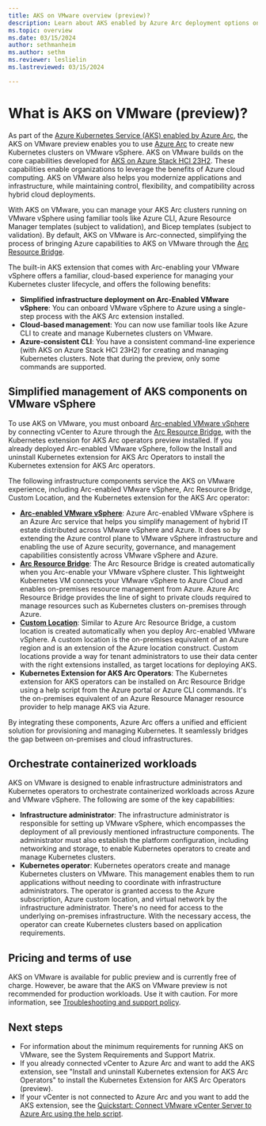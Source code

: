 ```yaml
---
title: AKS on VMware overview (preview)?
description: Learn about AKS enabled by Azure Arc deployment options on VMware.
ms.topic: overview
ms.date: 03/15/2024
author: sethmanheim
ms.author: sethm 
ms.reviewer: leslielin
ms.lastreviewed: 03/15/2024

---
```


# What is AKS on VMware (preview)?

As part of the [Azure Kubernetes Service (AKS) enabled by Azure Arc](/azure/aks/hybrid), the AKS on VMware preview enables you to use [Azure Arc](/azure/azure-arc/overview) to create new Kubernetes clusters on VMware vSphere. AKS on VMware builds on the core capabilities developed for [AKS on Azure Stack HCI 23H2](aks-whats-new-23h2.md). These capabilities enable organizations to leverage the benefits of Azure cloud computing. AKS on VMware also helps you modernize applications and infrastructure, while maintaining control, flexibility, and compatibility across hybrid cloud deployments.

With AKS on VMware, you can manage your AKS Arc clusters running on VMware vSphere using familiar tools like Azure CLI, Azure Resource Manager templates (subject to validation), and Bicep templates (subject to validation). By default, AKS on VMware is Arc-connected, simplifying the process of bringing Azure capabilities to AKS on VMware through the [Arc Resource Bridge](/azure/azure-arc/resource-bridge/overview).

The built-in AKS extension that comes with Arc-enabling your VMware vSphere offers a familiar, cloud-based experience for managing your Kubernetes cluster lifecycle, and offers the following benefits:

- **Simplified infrastructure deployment on Arc-Enabled VMware vSphere**: You can onboard VMware vSphere to Azure using a single-step process with the AKS Arc extension installed.
- **Cloud-based management**: You can now use familiar tools like Azure CLI to create and manage Kubernetes clusters on VMware.
- **Azure-consistent CLI**: You have a consistent command-line experience (with AKS on Azure Stack HCI 23H2) for creating and managing Kubernetes clusters. Note that during the preview, only some commands are supported.

## Simplified management of AKS components on VMware vSphere

To use AKS on VMware, you must onboard [Arc-enabled VMware vSphere](/azure/azure-arc/vmware-vsphere/overview) by connecting vCenter to Azure through the [Arc Resource Bridge](/azure/azure-arc/resource-bridge/overview), with the Kubernetes extension for AKS Arc operators preview installed. If you already deployed Arc-enabled VMware vSphere, follow the Install and uninstall Kubernetes extension for AKS Arc Operators to install the Kubernetes extension for AKS Arc operators.

The following infrastructure components service the AKS on VMware experience, including Arc-enabled VMware vSphere, Arc Resource Bridge, Custom Location, and the Kubernetes extension for the AKS Arc operator:

- [**Arc-enabled VMware vSphere**](/azure/azure-arc/vmware-vsphere/overview): Azure Arc-enabled VMware vSphere is an Azure Arc service that helps you simplify management of hybrid IT estate distributed across VMware vSphere and Azure. It does so by extending the Azure control plane to VMware vSphere infrastructure and enabling the use of Azure security, governance, and management capabilities consistently across VMware vSphere and Azure.
- [**Arc Resource Bridge**](/azure/azure-arc/resource-bridge/overview): The Arc Resource Bridge is created automatically when you Arc-enable your VMware vSphere cluster. This lightweight Kubernetes VM connects your VMware vSphere to Azure Cloud and enables on-premises resource management from Azure. Azure Arc Resource Bridge provides the line of sight to private clouds required to manage resources such as Kubernetes clusters on-premises through Azure.
- [**Custom Location**](/azure/azure-arc/platform/conceptual-custom-locations): Similar to Azure Arc Resource Bridge, a custom location is created automatically when you deploy Arc-enabled VMware vSphere. A custom location is the on-premises equivalent of an Azure region and is an extension of the Azure location construct. Custom locations provide a way for tenant administrators to use their data center with the right extensions installed, as target locations for deploying AKS.
- **Kubernetes Extension for AKS Arc Operators**: The Kubernetes extension for AKS operators can be installed on Arc Resource Bridge using a help script from the Azure portal or Azure CLI commands. It's the on-premises equivalent of an Azure Resource Manager resource provider to help manage AKS via Azure.

By integrating these components, Azure Arc offers a unified and efficient solution for provisioning and managing Kubernetes. It seamlessly bridges the gap between on-premises and cloud infrastructures.

## Orchestrate containerized workloads

AKS on VMware is designed to enable infrastructure administrators and Kubernetes operators to orchestrate containerized workloads across Azure and VMware vSphere. The following are some of the key capabilities:

- **Infrastructure administrator**: The infrastructure administrator is responsible for setting up VMware vSphere, which encompasses the deployment of all previously mentioned infrastructure components. The administrator must also establish the platform configuration, including networking and storage, to enable Kubernetes operators to create and manage Kubernetes clusters.
- **Kubernetes operator**: Kubernetes operators create and manage Kubernetes clusters on VMware. This management enables them to run applications without needing to coordinate with infrastructure administrators. The operator is granted access to the Azure subscription, Azure custom location, and virtual network by the infrastructure administrator. There's no need for access to the underlying on-premises infrastructure. With the necessary access, the operator can create Kubernetes clusters based on application requirements.

## Pricing and terms of use

AKS on VMware is available for public preview and is currently free of charge. However, be aware that the AKS on VMware preview is not recommended for production workloads. Use it with caution. For more information, see [Troubleshooting and support policy](aks-vmware-troubleshoot.md).

## Next steps

- For information about the minimum requirements for running AKS on VMware, see the System Requirements and Support Matrix.
- If you already connected vCenter to Azure Arc and want to add the AKS extension, see "Install and uninstall Kubernetes extension for AKS Arc Operators" to install the Kubernetes Extension for AKS Arc Operators (preview).
- If your vCenter is not connected to Azure Arc and you want to add the AKS extension, see the [Quickstart: Connect VMware vCenter Server to Azure Arc using the help script](/azure/azure-arc/vmware-vsphere/quick-start-connect-vcenter-to-arc-using-script).
